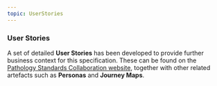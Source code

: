 ```yaml
---
topic: UserStories
---
```

### User Stories

A set of detailed **User Stories** has been developed to provide further business context for this specification. These can be found on the [Pathology Standards Collaboration website](https://nhsengland.kahootz.com/PathologyandDiagnostics/view?objectID=37638416), together with other related artefacts such as **Personas** and **Journey Maps**.

<br>